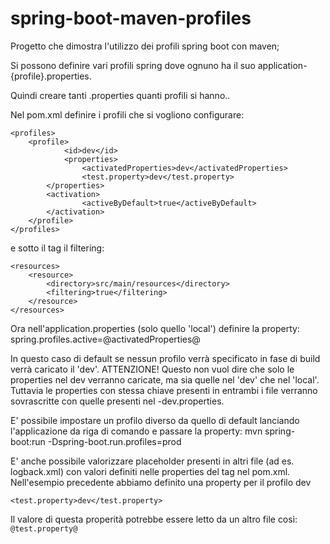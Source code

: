 # spring-boot-maven-profiles
Progetto che dimostra l'utilizzo dei profili spring boot con maven;


Si possono definire vari profili spring dove ognuno ha il suo application-{profile}.properties.

Quindi creare tanti .properties quanti profili si hanno..

Nel pom.xml definire i profili che si vogliono configurare:
```
<profiles>      	
  	<profile>
    		<id>dev</id>
    		<properties>
    			<activatedProperties>dev</activatedProperties>
    			<test.property>dev</test.property>
		</properties> 
		<activation>
    			<activeByDefault>true</activeByDefault>
		</activation>
  	</profile>
</profiles>
```

e sotto il tag <build> il filtering:
```
<resources>
    <resource>
        <directory>src/main/resources</directory>
        <filtering>true</filtering>
    </resource>
</resources>
```

Ora nell'application.properties (solo quello 'local') definire la property:
spring.profiles.active=@activatedProperties@

In questo caso di default se nessun profilo verrà specificato in fase di build verrà caricato il 'dev'.
ATTENZIONE!
Questo non vuol dire che solo le properties nel dev verranno caricate, ma sia quelle nel 'dev' che nel 'local'.
Tuttavia le properties con stessa chiave presenti in entrambi i file verranno sovrascritte con quelle presenti nel -dev.properties.

E' possibile impostare un profilo diverso da quello di default lanciando l'applicazione da riga di comando e passare la property:
mvn spring-boot:run -Dspring-boot.run.profiles=prod

E' anche possibile valorizzare placeholder presenti in altri file (ad es. logback.xml) con valori definiti nelle properties del tag <profile> nel pom.xml.
Nell'esempio precedente abbiamo definito una property per il profilo dev
```
<test.property>dev</test.property>
```
Il valore di questa properità potrebbe essere letto da un altro file così:
	```
	@test.property@
	```
